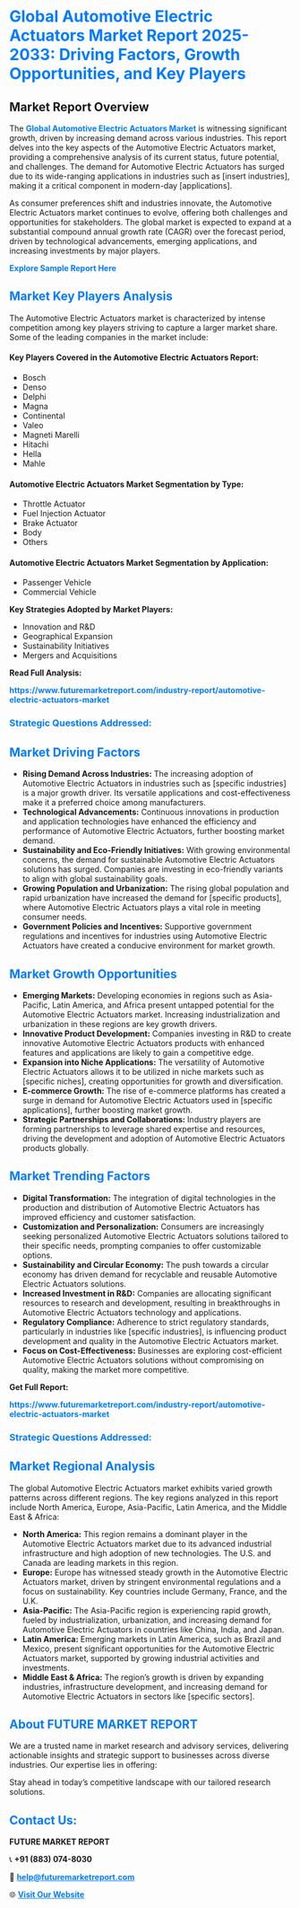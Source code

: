 <h1 style="color: #007BFF;">Global Automotive Electric Actuators Market Report 2025-2033: Driving Factors, Growth Opportunities, and Key Players</h1>

<section id="overview">
<h2>Market Report Overview</h2>
<p>The <a href="https://www.futuremarketreport.com/industry-report/automotive-electric-actuators-market" style="color: #007BFF; text-decoration: none;"><strong>Global Automotive Electric Actuators Market</strong></a> is witnessing significant growth, driven by increasing demand across various industries. This report delves into the key aspects of the Automotive Electric Actuators market, providing a comprehensive analysis of its current status, future potential, and challenges. The demand for Automotive Electric Actuators has surged due to its wide-ranging applications in industries such as [insert industries], making it a critical component in modern-day [applications].</p>
<p>As consumer preferences shift and industries innovate, the Automotive Electric Actuators market continues to evolve, offering both challenges and opportunities for stakeholders. The global market is expected to expand at a substantial compound annual growth rate (CAGR) over the forecast period, driven by technological advancements, emerging applications, and increasing investments by major players.</p>
</section>

<section id="overview">
<p><a href="https://www.futuremarketreport.com/request-sample/reportId=26198" style="color: #007BFF; text-decoration: none;"><strong>Explore Sample Report Here</strong></a></p>
</section>

<section id="key-players">
<h2 style="color: #007BFF;">Market Key Players Analysis</h2>
<p>The Automotive Electric Actuators market is characterized by intense competition among key players striving to capture a larger market share. Some of the leading companies in the market include:</p>
<h4>Key Players Covered in the Automotive Electric Actuators Report:</h4>
<ul><li>Bosch</li><li>Denso</li><li>Delphi</li><li>Magna</li><li>Continental</li><li>Valeo</li><li>Magneti Marelli</li><li>Hitachi</li><li>Hella</li><li>Mahle</li></ul>
<h4>Automotive Electric Actuators Market Segmentation by Type:</h4>
<ul><li>Throttle Actuator</li><li>Fuel Injection Actuator</li><li>Brake Actuator</li><li>Body</li><li>Others</li></ul>

<h4>Automotive Electric Actuators Market Segmentation by Application:</h4>
<ul><li>Passenger Vehicle</li><li>Commercial Vehicle</li></ul>
<p><strong>Key Strategies Adopted by Market Players:</strong></p>
<ul>
<li>Innovation and R&D</li>
<li>Geographical Expansion</li>
<li>Sustainability Initiatives</li>
<li>Mergers and Acquisitions</li>
</ul>
</section>

<section>
<p><strong>Read Full Analysis: </strong></p><a href="https://www.futuremarketreport.com/industry-report/automotive-electric-actuators-market" style="color: #007BFF; text-decoration: none;"><strong>https://www.futuremarketreport.com/industry-report/automotive-electric-actuators-market</strong></a>
<h3 style="color: #007BFF;">Strategic Questions Addressed:</h3>
</section>

<section id="driving-factors">
<h2 style="color: #007BFF;">Market Driving Factors</h2>
<ul>
<li><strong>Rising Demand Across Industries:</strong> The increasing adoption of Automotive Electric Actuators in industries such as [specific industries] is a major growth driver. Its versatile applications and cost-effectiveness make it a preferred choice among manufacturers.</li>
<li><strong>Technological Advancements:</strong> Continuous innovations in production and application technologies have enhanced the efficiency and performance of Automotive Electric Actuators, further boosting market demand.</li>
<li><strong>Sustainability and Eco-Friendly Initiatives:</strong> With growing environmental concerns, the demand for sustainable Automotive Electric Actuators solutions has surged. Companies are investing in eco-friendly variants to align with global sustainability goals.</li>
<li><strong>Growing Population and Urbanization:</strong> The rising global population and rapid urbanization have increased the demand for [specific products], where Automotive Electric Actuators plays a vital role in meeting consumer needs.</li>
<li><strong>Government Policies and Incentives:</strong> Supportive government regulations and incentives for industries using Automotive Electric Actuators have created a conducive environment for market growth.</li>
</ul>
</section>

<section id="growth-opportunities">
<h2 style="color: #007BFF;">Market Growth Opportunities</h2>
<ul>
<li><strong>Emerging Markets:</strong> Developing economies in regions such as Asia-Pacific, Latin America, and Africa present untapped potential for the Automotive Electric Actuators market. Increasing industrialization and urbanization in these regions are key growth drivers.</li>
<li><strong>Innovative Product Development:</strong> Companies investing in R&D to create innovative Automotive Electric Actuators products with enhanced features and applications are likely to gain a competitive edge.</li>
<li><strong>Expansion into Niche Applications:</strong> The versatility of Automotive Electric Actuators allows it to be utilized in niche markets such as [specific niches], creating opportunities for growth and diversification.</li>
<li><strong>E-commerce Growth:</strong> The rise of e-commerce platforms has created a surge in demand for Automotive Electric Actuators used in [specific applications], further boosting market growth.</li>
<li><strong>Strategic Partnerships and Collaborations:</strong> Industry players are forming partnerships to leverage shared expertise and resources, driving the development and adoption of Automotive Electric Actuators products globally.</li>
</ul>
</section>

<section id="trending-factors">
<h2 style="color: #007BFF;">Market Trending Factors</h2>
<ul>
<li><strong>Digital Transformation:</strong> The integration of digital technologies in the production and distribution of Automotive Electric Actuators has improved efficiency and customer satisfaction.</li>
<li><strong>Customization and Personalization:</strong> Consumers are increasingly seeking personalized Automotive Electric Actuators solutions tailored to their specific needs, prompting companies to offer customizable options.</li>
<li><strong>Sustainability and Circular Economy:</strong> The push towards a circular economy has driven demand for recyclable and reusable Automotive Electric Actuators solutions.</li>
<li><strong>Increased Investment in R&D:</strong> Companies are allocating significant resources to research and development, resulting in breakthroughs in Automotive Electric Actuators technology and applications.</li>
<li><strong>Regulatory Compliance:</strong> Adherence to strict regulatory standards, particularly in industries like [specific industries], is influencing product development and quality in the Automotive Electric Actuators market.</li>
<li><strong>Focus on Cost-Effectiveness:</strong> Businesses are exploring cost-efficient Automotive Electric Actuators solutions without compromising on quality, making the market more competitive.</li>
</ul>
</section>

<section>
<p><strong>Get Full Report: </strong></p><a href="https://www.futuremarketreport.com/industry-report/automotive-electric-actuators-market" style="color: #007BFF; text-decoration: none;"><strong>https://www.futuremarketreport.com/industry-report/automotive-electric-actuators-market</strong></a>
<h3 style="color: #007BFF;">Strategic Questions Addressed:</h3>
</section>


<section id="regional-analysis">
<h2 style="color: #007BFF;">Market Regional Analysis</h2>
<p>The global Automotive Electric Actuators market exhibits varied growth patterns across different regions. The key regions analyzed in this report include North America, Europe, Asia-Pacific, Latin America, and the Middle East & Africa:</p>
<ul>
<li><strong>North America:</strong> This region remains a dominant player in the Automotive Electric Actuators market due to its advanced industrial infrastructure and high adoption of new technologies. The U.S. and Canada are leading markets in this region.</li>
<li><strong>Europe:</strong> Europe has witnessed steady growth in the Automotive Electric Actuators market, driven by stringent environmental regulations and a focus on sustainability. Key countries include Germany, France, and the U.K.</li>
<li><strong>Asia-Pacific:</strong> The Asia-Pacific region is experiencing rapid growth, fueled by industrialization, urbanization, and increasing demand for Automotive Electric Actuators in countries like China, India, and Japan.</li>
<li><strong>Latin America:</strong> Emerging markets in Latin America, such as Brazil and Mexico, present significant opportunities for the Automotive Electric Actuators market, supported by growing industrial activities and investments.</li>
<li><strong>Middle East & Africa:</strong> The region’s growth is driven by expanding industries, infrastructure development, and increasing demand for Automotive Electric Actuators in sectors like [specific sectors].</li>
</ul>
</section>

<footer>
<h2 style="color: #007BFF;">About FUTURE MARKET REPORT</h2>
<p>We are a trusted name in market research and advisory services, delivering actionable insights and strategic support to businesses across diverse industries. Our expertise lies in offering:</p>

<p>Stay ahead in today’s competitive landscape with our tailored research solutions.</p>

<h2 style="color: #007BFF;">Contact Us:</h2>
<p><strong>FUTURE MARKET REPORT</strong></p>
<p>📞 <strong>+91 (883) 074-8030</strong></p>
<p>📧 <strong><a href="mailto:help@futuremarketreport.com" style="color: #007BFF;">help@futuremarketreport.com</a></strong></p>
<p>🌐 <strong><a href="https://www.futuremarketreport.com/" style="color: #007BFF;">Visit Our Website</a></strong></p>
</footer>